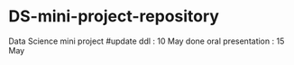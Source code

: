 # DS-mini-project-repository
Data Science mini project 
#update
ddl : 10 May done
oral presentation : 15 May 
